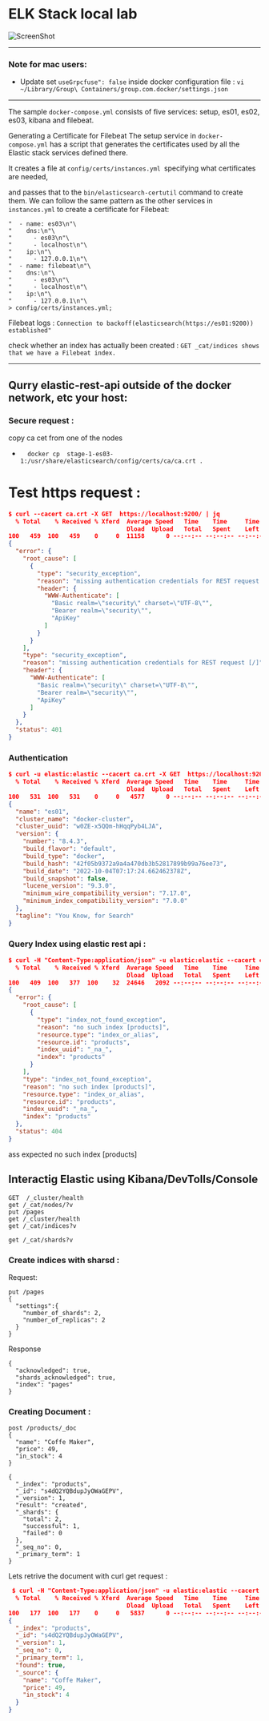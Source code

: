 
# ELK Stack local lab
![ScreenShot](screenshots/local-lab-elk.jpg)

---








### Note for mac users:

* Update set ```useGrpcfuse": false``` inside  docker configuration file : ```vi  ~/Library/Group\ Containers/group.com.docker/settings.json```


---





The sample ```docker-compose.yml``` consists of five services: setup, es01, es02, es03, kibana and filebeat. 


Generating a Certificate for Filebeat
The setup service in ```docker-compose.yml``` has a script that generates the certificates used by all the Elastic stack services defined there. 

It creates a file at ```config/certs/instances.yml ```specifying what certificates are needed,

and passes that to the ```bin/elasticsearch-certutil``` command to create them. We can follow the same pattern as the other services in ```instances.yml``` to create a certificate for Filebeat:
```
"  - name: es03\n"\
"    dns:\n"\
"      - es03\n"\
"      - localhost\n"\
"    ip:\n"\
"      - 127.0.0.1\n"\
"  - name: filebeat\n"\
"    dns:\n"\
"      - es03\n"\
"      - localhost\n"\
"    ip:\n"\
"      - 127.0.0.1\n"\
> config/certs/instances.yml;
```



Filebeat logs : ```Connection to backoff(elasticsearch(https://es01:9200)) established"```



check whether an index has actually been created : ``` GET _cat/indices shows that we have a Filebeat index. ```

---






## Qurry elastic-rest-api outside of the docker network, etc your host:
### Secure request : 
copy ca cet from one of the nodes

- ```  docker cp  stage-1-es03-1:/usr/share/elasticsearch/config/certs/ca/ca.crt .```




# Test https request : 
```json
$ curl --cacert ca.crt -X GET  https://localhost:9200/ | jq
  % Total    % Received % Xferd  Average Speed   Time    Time     Time  Current
                                 Dload  Upload   Total   Spent    Left  Speed
100   459  100   459    0     0  11158      0 --:--:-- --:--:-- --:--:-- 38250
{
  "error": {
    "root_cause": [
      {
        "type": "security_exception",
        "reason": "missing authentication credentials for REST request [/]",
        "header": {
          "WWW-Authenticate": [
            "Basic realm=\"security\" charset=\"UTF-8\"",
            "Bearer realm=\"security\"",
            "ApiKey"
          ]
        }
      }
    ],
    "type": "security_exception",
    "reason": "missing authentication credentials for REST request [/]",
    "header": {
      "WWW-Authenticate": [
        "Basic realm=\"security\" charset=\"UTF-8\"",
        "Bearer realm=\"security\"",
        "ApiKey"
      ]
    }
  },
  "status": 401
}
```

### Authentication

```json
$ curl -u elastic:elastic --cacert ca.crt -X GET  https://localhost:9200/ | jq
  % Total    % Received % Xferd  Average Speed   Time    Time     Time  Current
                                 Dload  Upload   Total   Spent    Left  Speed
100   531  100   531    0     0   4577      0 --:--:-- --:--:-- --:--:--  4916
{
  "name": "es01",
  "cluster_name": "docker-cluster",
  "cluster_uuid": "w0ZE-x5QQm-hHqqPyb4LJA",
  "version": {
    "number": "8.4.3",
    "build_flavor": "default",
    "build_type": "docker",
    "build_hash": "42f05b9372a9a4a470db3b52817899b99a76ee73",
    "build_date": "2022-10-04T07:17:24.662462378Z",
    "build_snapshot": false,
    "lucene_version": "9.3.0",
    "minimum_wire_compatibility_version": "7.17.0",
    "minimum_index_compatibility_version": "7.0.0"
  },
  "tagline": "You Know, for Search"
}

```



### Query Index using elastic rest api  :
```json
$ curl -H "Content-Type:application/json" -u elastic:elastic --cacert ca.crt -X GET  https://localhost:9200/products/_search -d '{ "query": { "match_all": {} } }'  | jq
  % Total    % Received % Xferd  Average Speed   Time    Time     Time  Current
                                 Dload  Upload   Total   Spent    Left  Speed
100   409  100   377  100    32  24646   2092 --:--:-- --:--:-- --:--:-- 51125
{
  "error": {
    "root_cause": [
      {
        "type": "index_not_found_exception",
        "reason": "no such index [products]",
        "resource.type": "index_or_alias",
        "resource.id": "products",
        "index_uuid": "_na_",
        "index": "products"
      }
    ],
    "type": "index_not_found_exception",
    "reason": "no such index [products]",
    "resource.type": "index_or_alias",
    "resource.id": "products",
    "index_uuid": "_na_",
    "index": "products"
  },
  "status": 404
}
```
ass expected no such index [products] 



## Interactig Elastic using Kibana/DevTolls/Console

```
GET  /_cluster/health
get /_cat/nodes/?v
put /pages
get /_cluster/health
get /_cat/indices?v

get /_cat/shards?v
```

### Create indices with sharsd :


Request:

```
put /pages
{
  "settings":{
    "number_of_shards": 2,
    "number_of_replicas": 2
  }
}

```
Response 
``` 
{
  "acknowledged": true,
  "shards_acknowledged": true,
  "index": "pages"
}

```

### Creating Document : 
```
post /products/_doc
{
  "name": "Coffe Maker",
  "price": 49,
  "in_stock": 4
} 
```


``` console
{
  "_index": "products",
  "_id": "s4dQ2YQBdupJyOWaGEPV",
  "_version": 1,
  "result": "created",
  "_shards": {
    "total": 2,
    "successful": 1,
    "failed": 0
  },
  "_seq_no": 0,
  "_primary_term": 1
}
```

Lets retrive the document with curl get request : 
```json
 $ curl -H "Content-Type:application/json" -u elastic:elastic --cacert ca.crt -X GET  https://localhost:9200/products/_doc/s4dQ2YQBdupJyOWaGEPV  | jq
  % Total    % Received % Xferd  Average Speed   Time    Time     Time  Current
                                 Dload  Upload   Total   Spent    Left  Speed
100   177  100   177    0     0   5837      0 --:--:-- --:--:-- --:--:--  7695
{
  "_index": "products",
  "_id": "s4dQ2YQBdupJyOWaGEPV",
  "_version": 1,
  "_seq_no": 0,
  "_primary_term": 1,
  "found": true,
  "_source": {
    "name": "Coffe Maker",
    "price": 49,
    "in_stock": 4
  }
}
```